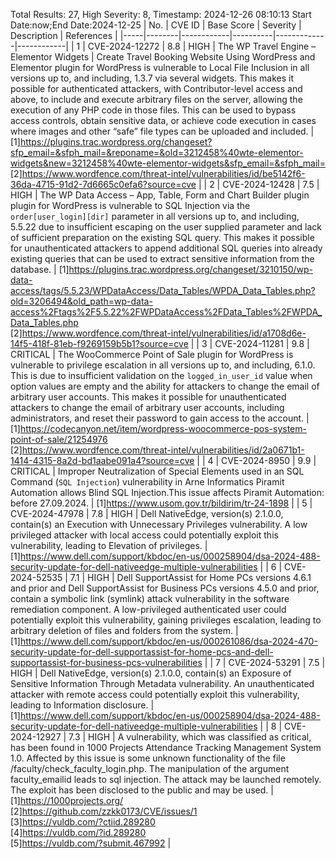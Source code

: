 Total Results: 27, High Severity: 8, Timestamp: 2024-12-26 08:10:13
Start Date:now;End Date:2024-12-25
| No. | CVE ID | Base Score | Severity | Description | References |
|-----|--------|------------|----------|-------------|------------|
| 1 | CVE-2024-12272 | 8.8  | HIGH | The WP Travel Engine – Elementor Widgets | Create Travel Booking Website Using WordPress and Elementor plugin for WordPress is vulnerable to Local File Inclusion in all versions up to, and including, 1.3.7 via several widgets. This makes it possible for authenticated attackers, with Contributor-level access and above, to include and execute arbitrary files on the server, allowing the execution of any PHP code in those files. This can be used to bypass access controls, obtain sensitive data, or achieve code execution in cases where images and other “safe” file types can be uploaded and included. | [1]https://plugins.trac.wordpress.org/changeset?sfp_email=&sfph_mail=&reponame=&old=3212458%40wte-elementor-widgets&new=3212458%40wte-elementor-widgets&sfp_email=&sfph_mail=<br>[2]https://www.wordfence.com/threat-intel/vulnerabilities/id/be5142f6-36da-4715-91d2-7d6665c0efa6?source=cve |
| 2 | CVE-2024-12428 | 7.5  | HIGH | The WP Data Access – App, Table, Form and Chart Builder plugin plugin for WordPress is vulnerable to SQL Injection via the `order[user_login][dir]` parameter in all versions up to, and including, 5.5.22 due to insufficient escaping on the user supplied parameter and lack of sufficient preparation on the existing SQL query.  This makes it possible for unauthenticated attackers to append additional SQL queries into already existing queries that can be used to extract sensitive information from the database. | [1]https://plugins.trac.wordpress.org/changeset/3210150/wp-data-access/tags/5.5.23/WPDataAccess/Data_Tables/WPDA_Data_Tables.php?old=3206494&old_path=wp-data-access%2Ftags%2F5.5.22%2FWPDataAccess%2FData_Tables%2FWPDA_Data_Tables.php<br>[2]https://www.wordfence.com/threat-intel/vulnerabilities/id/a1708d6e-14f5-418f-81eb-f9269159b5b1?source=cve |
| 3 | CVE-2024-11281 | 9.8  | CRITICAL | The WooCommerce Point of Sale plugin for WordPress is vulnerable to privilege escalation in all versions up to, and including, 6.1.0. This is due to insufficient validation on the `logged_in_user_id` value when option values are empty and the ability for attackers to change the email of arbitrary user accounts. This makes it possible for unauthenticated attackers to change the email of arbitrary user accounts, including administrators, and reset their password to gain access to the account. | [1]https://codecanyon.net/item/wordpress-woocommerce-pos-system-point-of-sale/21254976<br>[2]https://www.wordfence.com/threat-intel/vulnerabilities/id/2a0671b1-1414-4315-8a2d-bd1aabe091a4?source=cve |
| 4 | CVE-2024-8950 | 9.9  | CRITICAL | Improper Neutralization of Special Elements used in an SQL Command (`SQL Injection`) vulnerability in Arne Informatics Piramit Automation allows Blind SQL Injection.This issue affects Piramit Automation: before 27.09.2024. | [1]https://www.usom.gov.tr/bildirim/tr-24-1898 |
| 5 | CVE-2024-47978 | 7.8  | HIGH | Dell NativeEdge, version(s) 2.1.0.0, contain(s) an Execution with Unnecessary Privileges vulnerability. A low privileged attacker with local access could potentially exploit this vulnerability, leading to Elevation of privileges. | [1]https://www.dell.com/support/kbdoc/en-us/000258904/dsa-2024-488-security-update-for-dell-nativeedge-multiple-vulnerabilities |
| 6 | CVE-2024-52535 | 7.1  | HIGH | Dell SupportAssist for Home PCs versions 4.6.1 and prior and Dell SupportAssist for Business PCs versions 4.5.0 and prior, contain a symbolic link (symlink) attack vulnerability in the software remediation component. A low-privileged authenticated user could potentially exploit this vulnerability, gaining privileges escalation, leading to arbitrary deletion of files and folders from the system. | [1]https://www.dell.com/support/kbdoc/en-us/000261086/dsa-2024-470-security-update-for-dell-supportassist-for-home-pcs-and-dell-supportassist-for-business-pcs-vulnerabilities |
| 7 | CVE-2024-53291 | 7.5  | HIGH | Dell NativeEdge, version(s) 2.1.0.0, contain(s) an Exposure of Sensitive Information Through Metadata vulnerability. An unauthenticated attacker with remote access could potentially exploit this vulnerability, leading to Information disclosure. | [1]https://www.dell.com/support/kbdoc/en-us/000258904/dsa-2024-488-security-update-for-dell-nativeedge-multiple-vulnerabilities |
| 8 | CVE-2024-12927 | 7.3  | HIGH | A vulnerability, which was classified as critical, has been found in 1000 Projects Attendance Tracking Management System 1.0. Affected by this issue is some unknown functionality of the file /faculty/check_faculty_login.php. The manipulation of the argument faculty_emailid leads to sql injection. The attack may be launched remotely. The exploit has been disclosed to the public and may be used. | [1]https://1000projects.org/<br>[2]https://github.com/zzkk0173/CVE/issues/1<br>[3]https://vuldb.com/?ctiid.289280<br>[4]https://vuldb.com/?id.289280<br>[5]https://vuldb.com/?submit.467992 |
